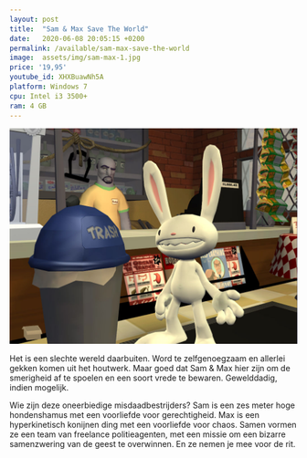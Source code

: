 ```yaml
---
layout: post
title:  "Sam & Max Save The World"
date:   2020-06-08 20:05:15 +0200
permalink: /available/sam-max-save-the-world
image:  assets/img/sam-max-1.jpg
price: '19,95'
youtube_id: XHXBuawNh5A
platform: Windows 7
cpu: Intel i3 3500+
ram: 4 GB
---
```

![Screenshot](/assets/img/sam-max-screen-1.jpg)

Het is een slechte wereld daarbuiten. Word te zelfgenoegzaam en allerlei gekken komen uit het houtwerk. Maar goed dat Sam & Max hier zijn om de smerigheid af te spoelen en een soort vrede te bewaren. Gewelddadig, indien mogelijk. 

Wie zijn deze oneerbiedige misdaadbestrijders? Sam is een zes meter hoge hondenshamus met een voorliefde voor gerechtigheid. Max is een hyperkinetisch konijnen ding met een voorliefde voor chaos. Samen vormen ze een team van freelance politieagenten, met een missie om een bizarre samenzwering van de geest te overwinnen. En ze nemen je mee voor de rit.